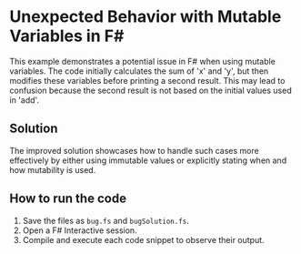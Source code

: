 # Unexpected Behavior with Mutable Variables in F#

This example demonstrates a potential issue in F# when using mutable variables.  The code initially calculates the sum of 'x' and 'y', but then modifies these variables before printing a second result.  This may lead to confusion because the second result is not based on the initial values used in 'add'.

## Solution
The improved solution showcases how to handle such cases more effectively by either using immutable values or explicitly stating when and how mutability is used.

## How to run the code
1.  Save the files as `bug.fs` and `bugSolution.fs`.
2.  Open a F# Interactive session.
3.  Compile and execute each code snippet to observe their output.